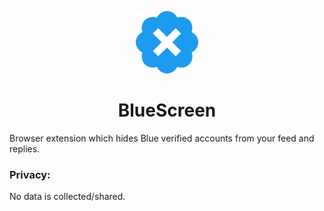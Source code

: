 <p align="center"><img width="100" alt="BlueScreen Logo" src="./src/chrome/images/logo/blueClear.png"></p>

<h1 align="center"> BlueScreen </h1>

Browser extension which hides Blue verified accounts from your feed and replies.


### Privacy: 

No data is collected/shared.